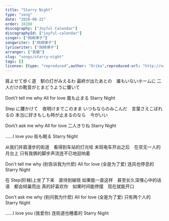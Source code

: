 ```yaml
---
title: "Starry Night"
type: "song"
date: "2010-08-22"
order: 10208
discography: ["Joyful Calendar"]
discographyId: ["joyful-calendar"]
singer: ["岡崎律子"]
songwriter: ["岡崎律子"]
lyricwriter: ["岡崎律子"]
arranger: ["島健"]
slug: "songs/starry-night"
tags: []
license: {type: "reproduced",author: "Orika",reproduced-url: "http://orikamushi.myweb.hinet.net/",reproduced-website: "織歌蟲網站"}
---
```


肩よせて歩く道　駅の灯がみえるわ 
最終が出たあとの　誰もいないホームに 
二人だけの靴音がとまどうように響いて 

Don\\'t tell me why 
All for love 
風も止まる Starry Night 

Step に腰かけて　夜明けまでこのまま 
いつもならのみこんだ　言葉さえこぼれるの 
本当に好きもしも時が止まるのなら　今がいい 

Don\\'t ask me why 
All for love 
二人きりね Starry Night 

......I love you 
街も眠る Starry Night

从我们并肩漫步的街道　看得到车站的灯光哇 
末班电车开出之后　在空无一人的月台上 
只有我俩的脚步声流连不已地迴响着 

Don't tell me why (别告诉我为什麽) 
All for love (全是为了爱) 
连风也停息的 Starry Night 

在 Step(阶梯)上坐了下来　直待到破晓 
如果能一直这样　甚至长久深埋心中的话语　都会倾巢而出 
真的好喜欢你　如果时间能停摆　现在就能开口 

Don't ask me why (别问我为什麽) 
All for love (全是为了爱) 
只有两个人的 Starry Night 

......I love you (我爱你) 
连街道也睡着的 Starry Night
